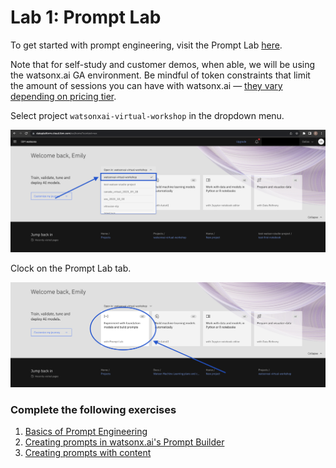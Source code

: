 # Lab 1: Prompt Lab

To get started with prompt engineering, visit the Prompt Lab [here](https://dataplatform.cloud.ibm.com/wx/).

Note that for self-study and customer demos, when able, we will be using the watsonx.ai GA environment. Be mindful of token constraints that limit the amount of sessions you can have with watsonx.ai — [they vary depending on pricing tier](./pricing.md).

Select project `watsonxai-virtual-workshop` in the dropdown menu.

![dropdown](./images/dropdown.png)

Clock on the Prompt Lab tab.

![prompt-lab-tab](./images/prompt-lab-tab.png)

### Complete the following exercises
1. [Basics of Prompt Engineering](./prompt-engineering/prompt-engineering-basics.md)
2. [Creating prompts in watsonx.ai's Prompt Builder](./prompt-engineering/prompt-engineering-exercises.md)
3. [Creating prompts with content](./prompt-engineering/prompt-with-content-exercises.md)
